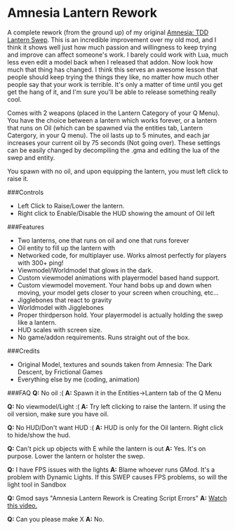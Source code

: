 # Amnesia Lantern Rework
A complete rework (from the ground up) of my original [Amnesia: TDD Lantern Swep](http://steamcommunity.com/sharedfiles/filedetails/?id=130745441). This is an incredible improvement over my old mod, and I think it shows well just how much passion and willingness to keep trying and improve can affect someone's work. I barely could work with Lua, much less even edit a model back when I released that addon. Now look how much that thing has changed. I think this serves an awesome lesson that people should keep trying the things they like, no matter how much other people say that your work is terrible. It's only a matter of time until you get get the hang of it, and I'm sure you'll be able to release something really cool.

Comes with 2 weapons (placed in the Lantern Category of your Q Menu). You have the choice between a lantern which works forever, or a lantern that runs on Oil (which can be spawned via the entities tab, Lantern Catergory, in your Q menu). The oil lasts up to 5 minutes, and each jar increases your current oil by 75 seconds (Not going over). These settings can be easily changed by decompiling the .gma and editing the lua of the swep and entity. 

You spawn with no oil, and upon equipping the lantern, you must left click to raise it. 

###Controls
* Left Click to Raise/Lower the lantern.
* Right click to Enable/Disable the HUD showing the amount of Oil left

###Features
* Two lanterns, one that runs on oil and one that runs forever
* Oil entity to fill up the lantern with
* Networked code, for multiplayer use. Works almost perfectly for players with 300+ ping!
* Viewmodel/Worldmodel that glows in the dark.
* Custom viewmodel animations with playermodel based hand support.
* Custom viewmodel movement. Your hand bobs up and down when moving, your model gets closer to your screen when crouching, etc...
* Jigglebones that react to gravity
* Worldmodel with Jigglebones
* Proper thirdperson hold. Your playermodel is actually holding the swep like a lantern.
* HUD scales with screen size.
* No game/addon requirements. Runs straight out of the box.

###Credits
* Original Model, textures and sounds taken from Amnesia: The Dark Descent, by Frictional Games
* Everything else by me (coding, animation)

###FAQ
**Q:** No oil :(
**A:** Spawn it in the Entities->Lantern tab of the Q Menu

**Q:** No viewmodel/Light :(
**A:** Try left clicking to raise the lantern. If using the oil version, make sure you have oil.

**Q:** No HUD/Don't want HUD :(
**A:** HUD is only for the Oil lantern. Right click to hide/show the hud.

**Q:** Can't pick up objects with E while the lantern is out
**A:** Yes. It's on purpose. Lower the lantern or holster the swep.

**Q:** I have FPS issues with the lights
**A:** Blame whoever runs GMod. It's a problem with Dynamic Lights. If this SWEP causes FPS problems, so will the light tool in Sandbox

**Q:** Gmod says "Amnesia Lantern Rework is Creating Script Errors"
**A:** [Watch this video.](https://www.youtube.com/watch?v=ppH2--qS9Sc)

**Q:** Can you please make X
**A:** No.
